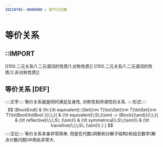 ```yaml
---
20220702--0000000 : 章节已创建
---
```

# 等价关系
## ::IMPORT
[[100.二元关系/1.二元谓词的性质/1.对称性质]]
[[100.二元关系/1.二元谓词的性质/2.非对称性质]]

## 等价关系 [DEF]
::::文字::::
等价关系就是同时满足反身性, 对称性和传递性的关系. 
::::形式::::
$$
\BlockEndl{
    & \fn:{\tt equivalent}::\Set{\rm T}\to(\Set{\rm T}\to\Set{\rm T}\to\Bool)\to\Bool
}{\;\;}{
    & {\tt equivalent}\;S\;(\sim) := \Block{(\and)}{\;\;}{
        & {\tt reflective}\;\;\;S\; (\sim)\\
        & {\tt symmetrical}\;S\;(\sim)\\
        & {\tt transitive}\;\;\;S\; (\sim)\\
    }
}
$$
::::注记::::
等价关系本身非常简单, 但是在代数(洞察和分解子结构)和组合数学(解决计数问题)中用处非常大. 
